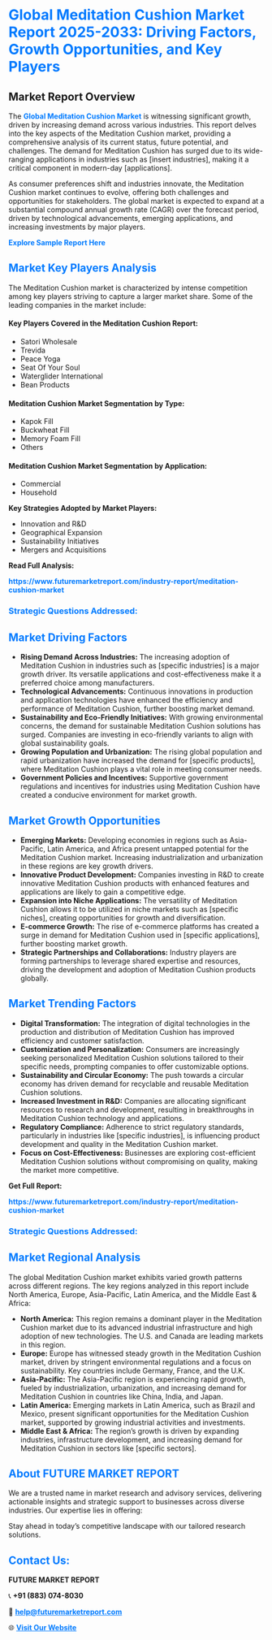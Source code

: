 <h1 style="color: #007BFF;">Global Meditation Cushion Market Report 2025-2033: Driving Factors, Growth Opportunities, and Key Players</h1>

<section id="overview">
<h2>Market Report Overview</h2>
<p>The <a href="https://www.futuremarketreport.com/industry-report/meditation-cushion-market" style="color: #007BFF; text-decoration: none;"><strong>Global Meditation Cushion Market</strong></a> is witnessing significant growth, driven by increasing demand across various industries. This report delves into the key aspects of the Meditation Cushion market, providing a comprehensive analysis of its current status, future potential, and challenges. The demand for Meditation Cushion has surged due to its wide-ranging applications in industries such as [insert industries], making it a critical component in modern-day [applications].</p>
<p>As consumer preferences shift and industries innovate, the Meditation Cushion market continues to evolve, offering both challenges and opportunities for stakeholders. The global market is expected to expand at a substantial compound annual growth rate (CAGR) over the forecast period, driven by technological advancements, emerging applications, and increasing investments by major players.</p>
</section>

<section id="overview">
<p><a href="https://www.futuremarketreport.com/request-sample/reportId=86991" style="color: #007BFF; text-decoration: none;"><strong>Explore Sample Report Here</strong></a></p>
</section>

<section id="key-players">
<h2 style="color: #007BFF;">Market Key Players Analysis</h2>
<p>The Meditation Cushion market is characterized by intense competition among key players striving to capture a larger market share. Some of the leading companies in the market include:</p>
<h4>Key Players Covered in the Meditation Cushion Report:</h4>
<ul><li>Satori Wholesale</li><li>Trevida</li><li>Peace Yoga</li><li>Seat Of Your Soul</li><li>Waterglider International</li><li>Bean Products</li></ul>
<h4>Meditation Cushion Market Segmentation by Type:</h4>
<ul><li>Kapok Fill</li><li>Buckwheat Fill</li><li>Memory Foam Fill</li><li>Others</li></ul>

<h4>Meditation Cushion Market Segmentation by Application:</h4>
<ul><li>Commercial</li><li>Household</li></ul>
<p><strong>Key Strategies Adopted by Market Players:</strong></p>
<ul>
<li>Innovation and R&D</li>
<li>Geographical Expansion</li>
<li>Sustainability Initiatives</li>
<li>Mergers and Acquisitions</li>
</ul>
</section>

<section>
<p><strong>Read Full Analysis: </strong></p><a href="https://www.futuremarketreport.com/industry-report/meditation-cushion-market" style="color: #007BFF; text-decoration: none;"><strong>https://www.futuremarketreport.com/industry-report/meditation-cushion-market</strong></a>
<h3 style="color: #007BFF;">Strategic Questions Addressed:</h3>
</section>

<section id="driving-factors">
<h2 style="color: #007BFF;">Market Driving Factors</h2>
<ul>
<li><strong>Rising Demand Across Industries:</strong> The increasing adoption of Meditation Cushion in industries such as [specific industries] is a major growth driver. Its versatile applications and cost-effectiveness make it a preferred choice among manufacturers.</li>
<li><strong>Technological Advancements:</strong> Continuous innovations in production and application technologies have enhanced the efficiency and performance of Meditation Cushion, further boosting market demand.</li>
<li><strong>Sustainability and Eco-Friendly Initiatives:</strong> With growing environmental concerns, the demand for sustainable Meditation Cushion solutions has surged. Companies are investing in eco-friendly variants to align with global sustainability goals.</li>
<li><strong>Growing Population and Urbanization:</strong> The rising global population and rapid urbanization have increased the demand for [specific products], where Meditation Cushion plays a vital role in meeting consumer needs.</li>
<li><strong>Government Policies and Incentives:</strong> Supportive government regulations and incentives for industries using Meditation Cushion have created a conducive environment for market growth.</li>
</ul>
</section>

<section id="growth-opportunities">
<h2 style="color: #007BFF;">Market Growth Opportunities</h2>
<ul>
<li><strong>Emerging Markets:</strong> Developing economies in regions such as Asia-Pacific, Latin America, and Africa present untapped potential for the Meditation Cushion market. Increasing industrialization and urbanization in these regions are key growth drivers.</li>
<li><strong>Innovative Product Development:</strong> Companies investing in R&D to create innovative Meditation Cushion products with enhanced features and applications are likely to gain a competitive edge.</li>
<li><strong>Expansion into Niche Applications:</strong> The versatility of Meditation Cushion allows it to be utilized in niche markets such as [specific niches], creating opportunities for growth and diversification.</li>
<li><strong>E-commerce Growth:</strong> The rise of e-commerce platforms has created a surge in demand for Meditation Cushion used in [specific applications], further boosting market growth.</li>
<li><strong>Strategic Partnerships and Collaborations:</strong> Industry players are forming partnerships to leverage shared expertise and resources, driving the development and adoption of Meditation Cushion products globally.</li>
</ul>
</section>

<section id="trending-factors">
<h2 style="color: #007BFF;">Market Trending Factors</h2>
<ul>
<li><strong>Digital Transformation:</strong> The integration of digital technologies in the production and distribution of Meditation Cushion has improved efficiency and customer satisfaction.</li>
<li><strong>Customization and Personalization:</strong> Consumers are increasingly seeking personalized Meditation Cushion solutions tailored to their specific needs, prompting companies to offer customizable options.</li>
<li><strong>Sustainability and Circular Economy:</strong> The push towards a circular economy has driven demand for recyclable and reusable Meditation Cushion solutions.</li>
<li><strong>Increased Investment in R&D:</strong> Companies are allocating significant resources to research and development, resulting in breakthroughs in Meditation Cushion technology and applications.</li>
<li><strong>Regulatory Compliance:</strong> Adherence to strict regulatory standards, particularly in industries like [specific industries], is influencing product development and quality in the Meditation Cushion market.</li>
<li><strong>Focus on Cost-Effectiveness:</strong> Businesses are exploring cost-efficient Meditation Cushion solutions without compromising on quality, making the market more competitive.</li>
</ul>
</section>

<section>
<p><strong>Get Full Report: </strong></p><a href="https://www.futuremarketreport.com/industry-report/meditation-cushion-market" style="color: #007BFF; text-decoration: none;"><strong>https://www.futuremarketreport.com/industry-report/meditation-cushion-market</strong></a>
<h3 style="color: #007BFF;">Strategic Questions Addressed:</h3>
</section>


<section id="regional-analysis">
<h2 style="color: #007BFF;">Market Regional Analysis</h2>
<p>The global Meditation Cushion market exhibits varied growth patterns across different regions. The key regions analyzed in this report include North America, Europe, Asia-Pacific, Latin America, and the Middle East & Africa:</p>
<ul>
<li><strong>North America:</strong> This region remains a dominant player in the Meditation Cushion market due to its advanced industrial infrastructure and high adoption of new technologies. The U.S. and Canada are leading markets in this region.</li>
<li><strong>Europe:</strong> Europe has witnessed steady growth in the Meditation Cushion market, driven by stringent environmental regulations and a focus on sustainability. Key countries include Germany, France, and the U.K.</li>
<li><strong>Asia-Pacific:</strong> The Asia-Pacific region is experiencing rapid growth, fueled by industrialization, urbanization, and increasing demand for Meditation Cushion in countries like China, India, and Japan.</li>
<li><strong>Latin America:</strong> Emerging markets in Latin America, such as Brazil and Mexico, present significant opportunities for the Meditation Cushion market, supported by growing industrial activities and investments.</li>
<li><strong>Middle East & Africa:</strong> The region’s growth is driven by expanding industries, infrastructure development, and increasing demand for Meditation Cushion in sectors like [specific sectors].</li>
</ul>
</section>

<footer>
<h2 style="color: #007BFF;">About FUTURE MARKET REPORT</h2>
<p>We are a trusted name in market research and advisory services, delivering actionable insights and strategic support to businesses across diverse industries. Our expertise lies in offering:</p>

<p>Stay ahead in today’s competitive landscape with our tailored research solutions.</p>

<h2 style="color: #007BFF;">Contact Us:</h2>
<p><strong>FUTURE MARKET REPORT</strong></p>
<p>📞 <strong>+91 (883) 074-8030</strong></p>
<p>📧 <strong><a href="mailto:help@futuremarketreport.com" style="color: #007BFF;">help@futuremarketreport.com</a></strong></p>
<p>🌐 <strong><a href="https://www.futuremarketreport.com/" style="color: #007BFF;">Visit Our Website</a></strong></p>
</footer>
